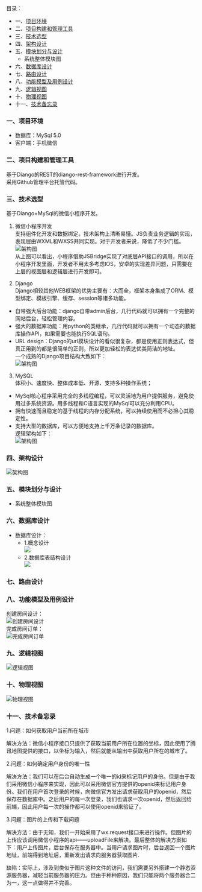 目录：    
- 一、[项目环境](#1)    
- 二、[项目构建和管理工具](#2)    
- 三、[技术选型](#3)    
- 四、[架构设计](#4)   
- 五、[模块划分与设计](#5)    
  - 系统整体模块图    
- 六、[数据库设计](#6)     
- 七、[路由设计](#7)    
- 八、[功能模型及用例设计](#8)    
- 九、[逻辑视图](#9)    
- 十、[物理视图](#10)    
- 十一、[技术备忘录](#11)    
    


### <h3 id="1">一、项目环境</h3>    
  - 数据库：MySql 5.0
  - 客户端：手机微信
### <h3 id="2">二、项目构建和管理工具</h3>    
基于Diango的REST的diango-rest-framework进行开发。    
采用Github管理平台托管代码。
### <h3 id="3">三、技术选型</h3>    
基于Diango+MySql的微信小程序开发。    
1. 微信小程序开发    
支持组件化开发和数据绑定，技术架构上清晰易懂。JS负责业务逻辑的实现，表现层由WXML和WXSS共同实现。对于开发者来说，降低了不少门槛。    
![架构图](wechat_arc.png)    
从上图可以看出，小程序借助JSBridge实现了对底层API接口的调用，所以在小程序开发里面，开发者不用太多考虑IOS，安卓的实现差异问题，只需要在上层的视图层和逻辑层进行开发即可。    

2. Django    
Django相较其他WEB框架的优势主要有：大而全，框架本身集成了ORM、模型绑定、模板引擎、缓存、session等诸多功能。    
  - 自带强大后台功能：django自带admin后台，几行代码就可以拥有一个完整的网站后台，轻松管理内容。    
  - 强大的数据库功能：用python的类继承，几行代码就可以拥有一个动态的数据库操作API，如果需要也能执行SQL语句。
  - URL design：Django的url模块设计的看似很复杂，都是使用正则表达式，但真正用到的都是很简单的正则，所以更加轻松的表达优美简洁的地址。    
一个成熟的Django项目结构大致如下：    
![架构图](django_arc.png)    

3. MySQL    
体积小、速度快、整体成本低、开源、支持多种操作系统；    
  - MySql核心程序采用完全的多线程编程，可以灵活地为用户提供服务，避免使用过多系统资源。用多线程和C语言实现的MySql可以充分利用CPU。    
  - 拥有快速而且稳定的基于线程的内存分配系统，可以持续使用而不必担心其稳定性。    
  - 支持大型的数据库，可以方便地支持上千万条记录的数据库。    
逻辑架构如下：    
![架构图]()
### <h3 id="4">四、架构设计</h3>    
![架构图](架构图.png)
### <h3 id="5">五、模块划分与设计</h3>    
  - 系统整体模块图    
### <h3 id="6">六、数据库设计</h3>    
  - 数据库设计：    
    - 1.概念设计    
    ![](course-SDP/conceptModel.PNG)
    - 2.数据库表结构设计   
    ![](course-SDP/datebaseModel.PNG) 
### <h3 id="7">七、路由设计</h3>    
### <h3 id="8">八、功能模型及用例设计</h3>    
创建房间设计：    
![创建房间设计](course-SDP/createRoomSequence.PNG)    
完成房间订单：    
![完成房间订单](course-SDP/功能模型2.png)
### <h3 id="9">九、逻辑视图</h3>    
![逻辑视图](逻辑视图.png)
### <h3 id="10">十、物理视图</h3>
![物理视图](物理视图.png)
### <h3 id="11">十一、技术备忘录</h3>    
1.问题：如何获取用户当前所在城市
  
  解决方法：微信小程序接口只提供了获取当前用户所在位置的坐标，因此使用了腾讯地图提供的接口，以坐标为输入，然后就能从输出中获取用户所在的城市了。


2.问题：如何确定用户身份的唯一性
  
  解决方法：我们可以在后台自动生成一个唯一的id来标记用户的身份。但是由于我们采用微信小程序来实现，因此可以采用微信官方提供的openid来标记用户身份。我们在用户首次登录的时候，向微信官方发出请求获取用户的openid，然后保存在数据库中。之后用户的每一次登录，我们也请求一次openid，然后返回给前端，因此用户每一次的操作都可以使用openid来验证了。


3.问题：图片的上传和下载问题

  解决方法：由于无知，我们一开始采用了wx.request接口来进行操作。但图片的上传应该调用微信小程序的api——uploadFile来解决。最后整体的解决方案如下：用户上传图片，后台保存在服务器中。当用户请求图片时，后台返回一个图片地址，前端得到地址后，重新发出请求向服务器获取图片.
  
  缺陷：实际上，涉及到类似于图片这种文件的访问，我们需要另外搭建一个静态资源服务器，减轻当前服务器的压力。但由于种种原因，我们只能将两个服务器合二为一，这一点做得并不完善。
